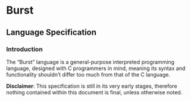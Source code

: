 # Burst
## Language Specification

### Introduction
The “Burst” language is a general-purpose interpreted programming language,
designed with C programmers in mind, meaning its syntax and functionality
shouldn’t differ too much from that of the C language.

**Disclaimer**: This specification is still in its very early stages, therefore
nothing contained within this document is final, unless otherwise noted.